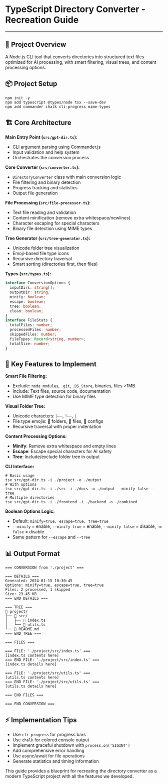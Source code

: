 # **TypeScript Directory Converter - Recreation Guide**

-----------------------------------------------------

## **🎯 Project Overview**

A Node.js CLI tool that converts directories into structured text files optimized for AI processing, with smart filtering, visual trees, and content processing options.

## **📦 Project Setup**

```shell
npm init -y
npm add typescript @types/node tsx --save-dev
npm add commander chalk cli-progress mime-types

```

## **🏗️ Core Architecture**

**Main Entry Point (`src/gpt-dir.ts`):**

- CLI argument parsing using Commander.js
- Input validation and help system
- Orchestrates the conversion process

**Core Converter (`src/converter.ts`):**

- `DirectoryConverter` class with main conversion logic
- File filtering and binary detection
- Progress tracking and statistics
- Output file generation

**File Processing (`src/file-processor.ts`):**

- Text file reading and validation
- Content minification (remove extra whitespace/newlines)
- Character escaping for special characters
- Binary file detection using MIME types

**Tree Generator (`src/tree-generator.ts`):**

- Unicode folder tree visualization
- Emoji-based file type icons
- Recursive directory traversal
- Smart sorting (directories first, then files)

**Types (`src/types.ts`):**

```typescript
interface ConversionOptions {
  inputDirs: string[];
  outputDir: string;
  minify: boolean;
  escape: boolean;
  tree: boolean;
  clean: boolean;
}
interface FileStats {
  totalFiles: number;
  processedFiles: number;
  skippedFiles: number;
  fileTypes: Record<string, number>;
  totalSize: number;
}

```

## **🔧 Key Features to Implement**

**Smart File Filtering:**

- Exclude: `node_modules`, `.git`, `.DS_Store`, binaries, files >1MB
- Include: Text files, source code, documentation
- Use MIME type detection for binary files

**Visual Folder Tree:**

- Unicode characters: `├──`, `└──`, `│`
- File type emojis: 📁 folders, 📄 files, 🔧 configs
- Recursive traversal with proper indentation

**Content Processing Options:**

- **Minify**: Remove extra whitespace and empty lines
- **Escape**: Escape special characters for AI safety
- **Tree**: Include/exclude folder tree in output

**CLI Interface:**

```shell
# Basic usage
tsx src/gpt-dir.ts -i ./project -o ./output
# With options
tsx src/gpt-dir.ts -i ./src -i ./docs -o ./output --minify false --tree
# Multiple directories
tsx src/gpt-dir.ts -i ./frontend -i ./backend -o ./combined

```

**Boolean Options Logic:**

- Default: `minify=true, escape=true, tree=true`
- `--minify` \= enable, `--minify true` \= enable, `--minify false` \= disable, `-m false` \= disable
- Same pattern for `--escape` and `--tree`

## **📊 Output Format**

```text
=== CONVERSION from './project' ===

=== DETAILS ===
Generated: 2024-01-15 10:30:45
Options: minify=true, escape=true, tree=true
Files: 2 processed, 1 skipped
Size: 23.45 KB
=== END DETAILS ===

=== TREE ===
📁 project/
├── 📁 src/
│   ├── 🔧 index.ts
│   └── 📄 utils.ts
└── 📄 README.md
=== END TREE ===

=== FILES ===

=== FILE: './project/src/index.ts' ===
[index.ts contents here]
=== END FILE: './project/src/index.ts' ===
[index.ts details here]

=== FILE: './project/src/utils.ts' ===
[utils.ts contents here]
=== END FILE: './project/src/utils.ts' ===
[utils.ts details here]

=== END FILES ===

=== END CONVERSION ===

```

## **⚡ Implementation Tips**

- Use `cli-progress` for progress bars
- Use `chalk` for colored console output
- Implement graceful shutdown with `process.on('SIGINT')`
- Add comprehensive error handling
- Use async/await for file operations
- Generate statistics and timing information

This guide provides a blueprint for recreating the directory converter as a modern TypeScript project with all the features we developed.
